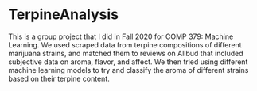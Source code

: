 # TerpineAnalysis
This is a group project that I did in Fall 2020 for COMP 379: Machine Learning. We used scraped data from terpine compositions of different marijuana strains, and matched them to reviews on Allbud that included subjective data on aroma, flavor, and affect. We then tried using different machine learning models to try and classify the aroma of different strains based on their terpine content.
